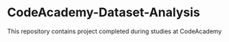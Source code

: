 # CodeAcademy-Dataset-Analysis
This repository contains project completed during studies at CodeAcademy

